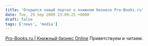 ```yaml
---
title: 'Открылся новый портал о книжном бизнесе Pro-Books.ru'
date: Tue, 29 Sep 2009 23:09:25 +0000
draft: false
tags: ['news', 'media']
---
```


[Pro-Books.ru | Книжный бизнес Online](http://pro-books.ru/) Приветствуем и читаем.